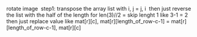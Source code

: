 rotate image
​
step1:
transpose the array list with i, j = j, i
​
then just reverse the list with the half of the length
for len(3)//2 = skip lenght 1 like 3-1 = 2
then just replace value like
mat[r][c], mat[r][length_of_row-c-1] = mat[r][length_of_row-c-1], mat[r][c]
​